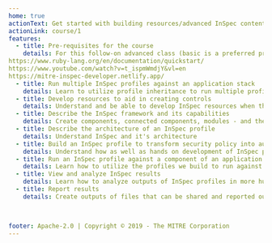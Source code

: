 ```yaml
---
home: true
actionText: Get started with building resources/advanced InSpec content →
actionLink: course/1
features:
  - title: Pre-requisites for the course
    details: For this follow-on advanced class (basic is a preferred prerequisite), we’ll be writing InSpec Resources in the Ruby language, so it is highly recommended students of the advanced class unfamiliar with Ruby review the following Ruby primers:
https://www.ruby-lang.org/en/documentation/quickstart/
https://www.youtube.com/watch?v=t_ispmWmdjY&vl=en
https://mitre-inspec-developer.netlify.app/
  - title: Run multiple InSpec profiles against an application stack
    details: Learn to utilize profile inheritance to run multiple profiles against an applicaiton stack
  - title: Develop resources to aid in creating controls
    details: Understand and be able to develop InSpec resources when the required functionality doesn't exist
  - title: Describe the InSpec framework and its capabilities
    details: Create components, connected components, modules - and their tests - right from the CLI
  - title: Describe the architecture of an InSpec profile
    details: Understand InSpec and it's architecture
  - title: Build an InSpec profile to transform security policy into automated security testing
    details: Understand how as well as hands on development of InSpec profiles
  - title: Run an InSpec profile against a component of an application stack
    details: Learn how to utilize the profiles we build to run against an application stack
  - title: View and analyze InSpec results
    details: Learn how to analyze outputs of InSpec profiles in more human readable format
  - title: Report results
    details: Create outputs of files that can be shared and reported out based on InSpec results

    

footer: Apache-2.0 | Copyright © 2019 - The MITRE Corporation
---
```

